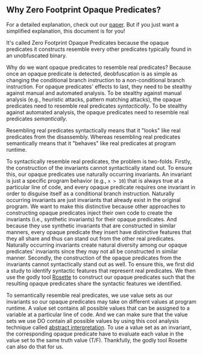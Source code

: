 ## Why Zero Footprint Opaque Predicates?

For a detailed explanation, check out our [paper](https://rdcu.be/cpnNf). But if you just want a simplified explanation, this document is for you! 

It's called Zero Footprint Opaque Predicates because the opaque predicates it constructs resemble every other predicates typically found in an unobfuscated binary. 

Why do we want opaque predicates to resemble real predicates? Because once an opaque predicate is detected, deobfuscation is as simple as changing the conditional branch instruction to a non-conditional branch instruction. For opaque predicates' effects to last, they need to be stealthy against manual and automated analysis. To be stealthy against manual analysis (e.g., heuristic attacks, pattern matching attacks), the opaque predicates need to resemble real predicates _syntactically_. To be stealthy against automated analysis, the opaque predicates need to resemble real predicates _semantically_.

Resembling real predicates syntactically means that it "looks" like real predicates from the disassembly. Whereas resembling real predicates semantically means that it "behaves" like real predicates at program runtime. 

To syntactically resemble real predicates, the problem is two-folds. Firstly, the construction of the invariants cannot syntactically stand out. To ensure this, our opaque predicates use naturally occurring invariants. An invariant is just a specific program behavior (e.g., `x > 10`) that is always true at a particular line of code, and every opaque predicate requires one invariant in order to disguise itself as a conditional branch instruction. Naturally occurring invariants are just invariants that already exist in the original program. We want to make this distinctive because other approaches to constructing opaque predicates inject their own code to create the invariants (i.e., synthetic invariants) for their opaque predicates. And because they use synthetic invariants that are constructed in similar manners, every opaque predicate they insert have distinctive features that they all share and thus can stand out from the other real predicates. Naturally occurring invariants create natural diversity among our opaque predicates' invariants since they may not all be constructed in similar manner. Secondly, the construction of the opaque predicates from the invariants cannot syntactically stand out as well. To ensure this, we first did a study to identify syntactic features that represent real predicates. We then use the godly tool [Rosette](https://emina.github.io/rosette/) to construct our opaque predicates such that the resulting opaque predicates share the syntactic features we identified. 

To semantically resemble real predicates, we use value sets as our invariants so our opaque predicates may take on different values at program runtime. A value set contains all possible values that can be assigned to a variable at a particular line of code. And we can make sure that the value sets we use DO contain all possible values by using this cool analysis technique called [abstract interpretation](https://www.di.ens.fr/~cousot/AI/IntroAbsInt.html). To use a value set as an invariant, the corresponding opaque predicate have to evaluate each value in the value set to the same truth value (T/F). Thankfully, the godly tool Rosette can also do that for us.
